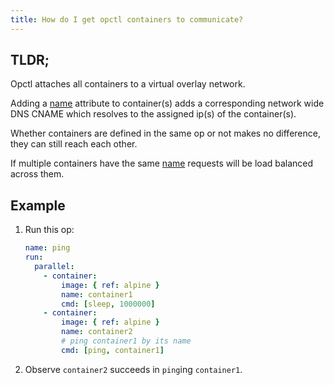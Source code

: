```yaml
---
title: How do I get opctl containers to communicate?
---
```


## TLDR;
Opctl attaches all containers to a virtual overlay network.  

Adding a [name](../../reference/opspec/op-directory/op/call/container/index#name) attribute to container(s) adds a corresponding network wide DNS CNAME which resolves to the assigned ip(s) of the container(s).

Whether containers are defined in the same op or not makes no difference, they can still reach each other.

If multiple containers have the same [name](../../reference/opspec/op-directory/op/call/container/index#name) requests will be load balanced across them.

## Example
1. Run this op:
    ```yaml
    name: ping
    run:
      parallel:
        - container:
            image: { ref: alpine }
            name: container1
            cmd: [sleep, 1000000]
        - container:
            image: { ref: alpine }
            name: container2
            # ping container1 by its name
            cmd: [ping, container1]
    ```

1. Observe `container2` succeeds in `ping`ing `container1`. 
